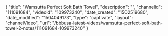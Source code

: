 {
    "title": "Wamsutta Perfect Soft Bath Towel",
    "description": "",
    "channelid": "111091684",
    "videoid": "109973240",
    "date_created": "1502519680",
    "date_modified": "1504049173",
    "type": "captivate",
    "layout": "channelVideo",
    "url": "\/bbbusa-latest-videos\/wamsutta-perfect-soft-bath-towel-2-notes\/111091684-109973240"
}